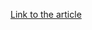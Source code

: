 [Link to the article](https://blog.talosintelligence.com/how-do-cryptocurrency-drainer-phishing-scams-work/)
